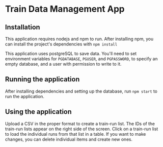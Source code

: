 # Train Data Management App

## Installation
This application requires nodejs and npm to run. 
After installing npm, you can install the project's dependencies with `npm install`

This application uses postgreSQL to save data. You'll need to set environment variables for `PGDATABASE`, `PGUSER`, and `PGPASSWORD`, to specify an empty database, and a user with permission to write to it. 

## Running the application

After installing dependencies and setting up the database, run `npm start` to run the application. 


## Using the application

Upload a CSV in the proper format to create a train-run list. The IDs of the train-run lists appear on the right side of the screen.
Click on a train-run list to load the individual runs from that list in a table. If you want to make changes, you can delete individual items and create new ones.

